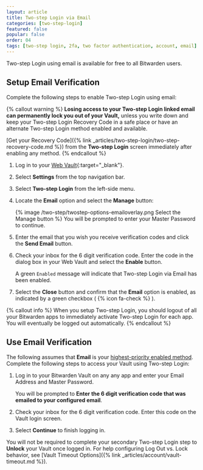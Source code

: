 ```yaml
---
layout: article
title: Two-step Login via Email
categories: [two-step-login]
featured: false
popular: false
order: 04
tags: [two-step login, 2fa, two factor authentication, account, email]
---
```


Two-step Login using email is available for free to all Bitwarden users.

## Setup Email Verification

Complete the following steps to enable Two-step Login using email:

{% callout warning %}
**Losing access to your Two-step Login linked email can permanently lock you out of your Vault,** unless you write down and keep your Two-step Login Recovery Code in a safe place or have an alternate Two-step Login method enabled and available.

[Get your Recovery Code]({% link _articles/two-step-login/two-step-recovery-code.md %}) from the **Two-step Login** screen immediately after enabling any method.
{% endcallout %}

1. Log in to your [Web Vault](https://vault.bitwarden.com){:target="\_blank"}.
2. Select **Settings** from the top navigation bar.
3. Select **Two-step Login** from the left-side menu.
4. Locate the **Email** option and select the **Manage** button:

   {% image /two-step/twostep-options-emailoverlay.png Select the Manage button %}
   You will be prompted to enter your Master Password to continue.
5. Enter the email that you wish you receive verification codes and click the **Send Email** button.
6. Check your inbox for the 6 digit verification code. Enter the code in the dialog box in your Web Vault and select the **Enable** button.

   A green `Enabled` message will indicate that Two-step Login via Email has been enabled.
7. Select the **Close** button and confirm that the **Email** option is enabled, as indicated by a green checkbox ( {% icon fa-check %} ).

{% callout info %}
When you setup Two-step Login, you should logout of all your Bitwarden apps to immediately activate Two-step Login for each app. You will eventually be logged out automatically.
{% endcallout %}

## Use Email Verification

The following assumes that **Email** is your [highest-priority enabled method](https://bitwarden.com/help/article/setup-two-step-login/#using-multiple-methods). Complete the following steps to access your Vault using Two-step Login:

1. Log in to your Bitwarden Vault on any any app and enter your Email Address and Master Password.

   You will be prompted to **Enter the 6 digit verification code that was emailed to your configured email**.
2. Check your inbox for the 6 digit verification code. Enter this code on the Vault login screen.
3. Select **Continue** to finish logging in.

You will not be required to complete your secondary Two-step Login step to **Unlock** your Vault once logged in. For help configuring Log Out vs. Lock behavior, see [Vault Timeout Options]({% link _articles/account/vault-timeout.md %}).
